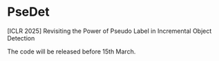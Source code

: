 # PseDet
[ICLR 2025] Revisiting the Power of Pseudo Label in Incremental Object Detection

The code will be released before 15th March.
